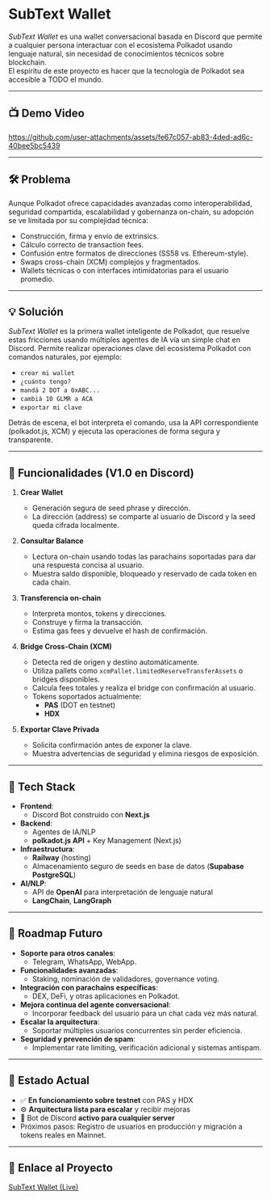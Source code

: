 # SubText Wallet

_SubText Wallet_ es una wallet conversacional basada en Discord que permite a cualquier persona interactuar con el ecosistema Polkadot usando lenguaje natural, sin necesidad de conocimientos técnicos sobre blockchain.  
El espíritu de este proyecto es hacer que la tecnología de Polkadot sea accesible a TODO el mundo.

---

## 📺 Demo Video

https://github.com/user-attachments/assets/fe67c057-ab83-4ded-ad6c-40bee5bc5439

---

## 🛠️ Problema

Aunque Polkadot ofrece capacidades avanzadas como interoperabilidad, seguridad compartida, escalabilidad y gobernanza on-chain, su adopción se ve limitada por su complejidad técnica:

- Construcción, firma y envío de extrinsics.
- Cálculo correcto de transaction fees.
- Confusión entre formatos de direcciones (SS58 vs. Ethereum-style).
- Swaps cross-chain (XCM) complejos y fragmentados.
- Wallets técnicas o con interfaces intimidatorias para el usuario promedio.

---

## 💡 Solución

_SubText Wallet_ es la primera wallet inteligente de Polkadot, que resuelve estas fricciones usando múltiples agentes de IA vía un simple chat en Discord. Permite realizar operaciones clave del ecosistema Polkadot con comandos naturales, por ejemplo:

- `crear mi wallet`
- `¿cuánto tengo?`
- `mandá 2 DOT a 0xABC...`
- `cambiá 10 GLMR a ACA`
- `exportar mi clave`

Detrás de escena, el bot interpreta el comando, usa la API correspondiente (polkadot.js, XCM) y ejecuta las operaciones de forma segura y transparente.

---

## 🚀 Funcionalidades (V1.0 en Discord)

1. **Crear Wallet**  
   - Generación segura de seed phrase y dirección.  
   - La dirección (address) se comparte al usuario de Discord y la seed queda cifrada localmente.  

2. **Consultar Balance**  
   - Lectura on-chain usando todas las parachains soportadas para dar una respuesta concisa al usuario.  
   - Muestra saldo disponible, bloqueado y reservado de cada token en cada chain.  

3. **Transferencia on-chain**  
   - Interpreta montos, tokens y direcciones.  
   - Construye y firma la transacción.  
   - Estima gas fees y devuelve el hash de confirmación.  

4. **Bridge Cross-Chain (XCM)**  
   - Detecta red de origen y destino automáticamente.  
   - Utiliza pallets como `xcmPallet.limitedReserveTransferAssets` o bridges disponibles.  
   - Calcula fees totales y realiza el bridge con confirmación al usuario.  
   - Tokens soportados actualmente:  
     - **PAS** (DOT en testnet)  
     - **HDX**  

5. **Exportar Clave Privada**  
   - Solicita confirmación antes de exponer la clave.  
   - Muestra advertencias de seguridad y elimina riesgos de exposición.

---

## 🧩 Tech Stack

- **Frontend**:  
  - Discord Bot construido con **Next.js**  
- **Backend**:  
  - Agentes de IA/NLP  
  - **polkadot.js API** + Key Management (Next.js)  
- **Infraestructura**:  
  - **Railway** (hosting)  
  - Almacenamiento seguro de seeds en base de datos (**Supabase PostgreSQL**)  
- **AI/NLP**:  
  - API de **OpenAI** para interpretación de lenguaje natural  
  - **LangChain**, **LangGraph**  

---

## 📅 Roadmap Futuro

- **Soporte para otros canales**:  
  - Telegram, WhatsApp, WebApp.  
- **Funcionalidades avanzadas**:  
  - Staking, nominación de validadores, governance voting.  
- **Integración con parachains específicas**:  
  - DEX, DeFi, y otras aplicaciones en Polkadot.  
- **Mejora continua del agente conversacional**:  
  - Incorporar feedback del usuario para un chat cada vez más natural.  
- **Escalar la arquitectura**:  
  - Soportar múltiples usuarios concurrentes sin perder eficiencia.  
- **Seguridad y prevención de spam**:  
  - Implementar rate limiting, verificación adicional y sistemas antispam.

---

## 🔄 Estado Actual

- ✅ **En funcionamiento sobre testnet** con PAS y HDX  
- ⚙️ **Arquitectura lista para escalar** y recibir mejoras  
- 🤖 Bot de Discord **activo para cualquier server**  
- Próximos pasos: Registro de usuarios en producción y migración a tokens reales en Mainnet.

---

## 🔗 Enlace al Proyecto

[SubText Wallet (Live)](https://subtext-wallet-production.up.railway.app)  

